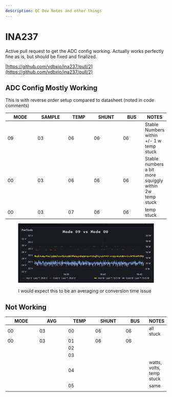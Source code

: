 ```yaml
---
description: QC Dev Notes and other things
---
```


# INA237

Active pull request to get the ADC config working. Actually works perfectly fine as is, but should be fixed and finalized.&#x20;

[https://github.com/vdbxio/ina237/pull/2](https://github.com/vdbxio/ina237/pull/2)

## ADC Config Mostly Working

This is with reverse order setup compared to datasheet (noted in code comments)

<table><thead><tr><th width="106">MODE</th><th width="98">SAMPLE</th><th width="85">TEMP</th><th width="96">SHUNT</th><th width="73">BUS</th><th>NOTES</th></tr></thead><tbody><tr><td>09</td><td>03</td><td>06</td><td>06</td><td>06</td><td>Stable Numbers within +/- 1 w<br>temp stuck</td></tr><tr><td>00</td><td>03</td><td>06</td><td>06</td><td>06</td><td>Stable numbers a bit more squiggly within 2w<br>temp stuck </td></tr><tr><td>00</td><td>03</td><td>07</td><td>06</td><td>06</td><td>temp stuck</td></tr></tbody></table>



<figure><img src="../../.gitbook/assets/Screenshot 2023-09-17 at 6.47.23 PM.png" alt="" width="563"><figcaption><p>I would expect this to be an averaging or conversion time issue</p></figcaption></figure>



## Not Working

<table><thead><tr><th width="106">MODE</th><th width="98">AVG</th><th width="85">TEMP</th><th width="96">SHUNT</th><th width="73">BUS</th><th>NOTES</th></tr></thead><tbody><tr><td>00</td><td>03</td><td>00</td><td>06</td><td>06</td><td>all stuck</td></tr><tr><td>00</td><td>03</td><td>01</td><td>06</td><td>06</td><td></td></tr><tr><td></td><td></td><td>02</td><td></td><td></td><td></td></tr><tr><td></td><td></td><td>03</td><td></td><td></td><td></td></tr><tr><td></td><td></td><td>04</td><td></td><td></td><td>watts, volts, temp stuck</td></tr><tr><td></td><td></td><td>05</td><td></td><td></td><td>same</td></tr><tr><td></td><td></td><td></td><td></td><td></td><td></td></tr></tbody></table>
